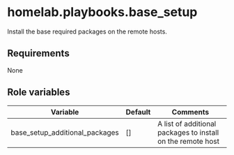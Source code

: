 # homelab.playbooks.base_setup
Install the base required packages on the remote hosts.

## Requirements
None

## Role variables
| Variable                       | Default | Comments                                                    |
|--------------------------------|---------|-------------------------------------------------------------|
| base_setup_additional_packages | []      | A list of additional packages to install on the remote host |